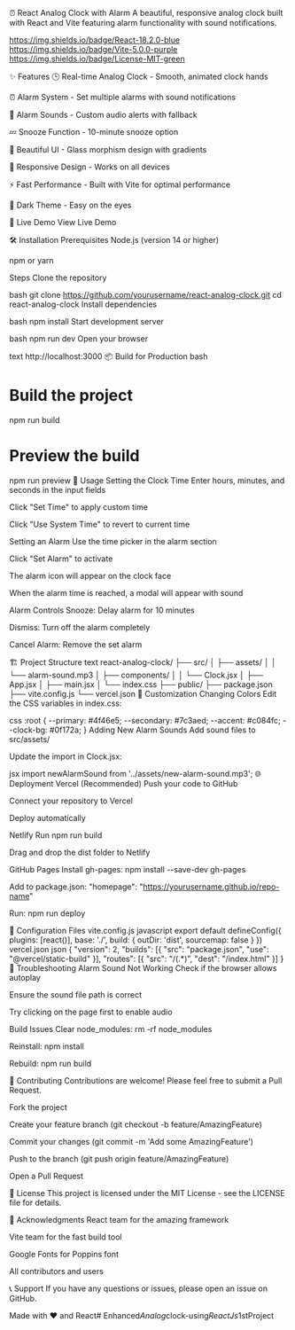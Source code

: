 ⏰ React Analog Clock with Alarm
A beautiful, responsive analog clock built with React and Vite featuring alarm functionality with sound notifications.

https://img.shields.io/badge/React-18.2.0-blue https://img.shields.io/badge/Vite-5.0.0-purple https://img.shields.io/badge/License-MIT-green

✨ Features
🕒 Real-time Analog Clock - Smooth, animated clock hands

⏰ Alarm System - Set multiple alarms with sound notifications

🔔 Alarm Sounds - Custom audio alerts with fallback

💤 Snooze Function - 10-minute snooze option

🎨 Beautiful UI - Glass morphism design with gradients

📱 Responsive Design - Works on all devices

⚡ Fast Performance - Built with Vite for optimal performance

🌙 Dark Theme - Easy on the eyes

🚀 Live Demo
View Live Demo

🛠️ Installation
Prerequisites
Node.js (version 14 or higher)

npm or yarn

Steps
Clone the repository

bash
git clone https://github.com/yourusername/react-analog-clock.git
cd react-analog-clock
Install dependencies

bash
npm install
Start development server

bash
npm run dev
Open your browser

text
http://localhost:3000
📦 Build for Production
bash
# Build the project
npm run build

# Preview the build
npm run preview
🎯 Usage
Setting the Clock Time
Enter hours, minutes, and seconds in the input fields

Click "Set Time" to apply custom time

Click "Use System Time" to revert to current time

Setting an Alarm
Use the time picker in the alarm section

Click "Set Alarm" to activate

The alarm icon will appear on the clock face

When the alarm time is reached, a modal will appear with sound

Alarm Controls
Snooze: Delay alarm for 10 minutes

Dismiss: Turn off the alarm completely

Cancel Alarm: Remove the set alarm

🏗️ Project Structure
text
react-analog-clock/
├── src/
│   ├── assets/
│   │   └── alarm-sound.mp3
│   ├── components/
│   │   └── Clock.jsx
│   ├── App.jsx
│   ├── main.jsx
│   └── index.css
├── public/
├── package.json
├── vite.config.js
└── vercel.json
🎨 Customization
Changing Colors
Edit the CSS variables in index.css:

css
:root {
  --primary: #4f46e5;
  --secondary: #7c3aed;
  --accent: #c084fc;
  --clock-bg: #0f172a;
}
Adding New Alarm Sounds
Add sound files to src/assets/

Update the import in Clock.jsx:

jsx
import newAlarmSound from '../assets/new-alarm-sound.mp3';
🌐 Deployment
Vercel (Recommended)
Push your code to GitHub

Connect your repository to Vercel

Deploy automatically

Netlify
Run npm run build

Drag and drop the dist folder to Netlify

GitHub Pages
Install gh-pages: npm install --save-dev gh-pages

Add to package.json: "homepage": "https://yourusername.github.io/repo-name"

Run: npm run deploy

🔧 Configuration Files
vite.config.js
javascript
export default defineConfig({
  plugins: [react()],
  base: './',
  build: {
    outDir: 'dist',
    sourcemap: false
  }
})
vercel.json
json
{
  "version": 2,
  "builds": [{ "src": "package.json", "use": "@vercel/static-build" }],
  "routes": [{ "src": "/(.*)", "dest": "/index.html" }]
}
🐛 Troubleshooting
Alarm Sound Not Working
Check if the browser allows autoplay

Ensure the sound file path is correct

Try clicking on the page first to enable audio

Build Issues
Clear node_modules: rm -rf node_modules

Reinstall: npm install

Rebuild: npm run build

🤝 Contributing
Contributions are welcome! Please feel free to submit a Pull Request.

Fork the project

Create your feature branch (git checkout -b feature/AmazingFeature)

Commit your changes (git commit -m 'Add some AmazingFeature')

Push to the branch (git push origin feature/AmazingFeature)

Open a Pull Request

📝 License
This project is licensed under the MIT License - see the LICENSE file for details.

🙏 Acknowledgments
React team for the amazing framework

Vite team for the fast build tool

Google Fonts for Poppins font

All contributors and users

📞 Support
If you have any questions or issues, please open an issue on GitHub.

Made with ❤️ and React#   E n h a n c e d _ A n a l o g _ c l o c k - u s i n g _ R e a c t J s _ 1 s t P r o j e c t  
 